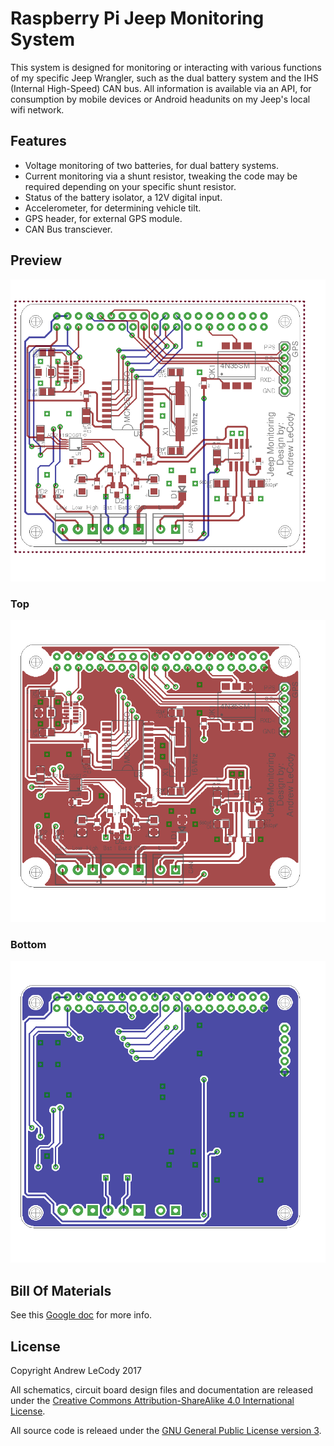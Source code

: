 # Raspberry Pi Jeep Monitoring System

This system is designed for monitoring or interacting with various functions of my specific Jeep Wrangler, such as the dual battery system and the IHS (Internal High-Speed) CAN bus. All information is available via an API, for consumption by mobile devices or Android headunits on my Jeep's local wifi network.

## Features
- Voltage monitoring of two batteries, for dual battery systems.
- Current monitoring via a shunt resistor, tweaking the code may be required depending on your specific shunt resistor.
- Status of the battery isolator, a 12V digital input.
- Accelerometer, for determining vehicle tilt.
- GPS header, for external GPS module.
- CAN Bus transciever.

## Preview

![board](https://raw.githubusercontent.com/aceat64/jeep-monitoring/master/board.png)

### Top

![top](https://raw.githubusercontent.com/aceat64/jeep-monitoring/master/top.png)

### Bottom

![bottom](https://raw.githubusercontent.com/aceat64/jeep-monitoring/master/bottom.png)

## Bill Of Materials
See this [Google doc](https://docs.google.com/spreadsheets/d/1EL97Gz-JKfgCOYKvCzc1mUYXWVdC4jQAL_xUaZWqmfQ/edit?usp=sharing) for more info.

## License
Copyright Andrew LeCody 2017

All schematics, circuit board design files and documentation are released under the [Creative Commons Attribution-ShareAlike 4.0 International License](https://creativecommons.org/licenses/by-sa/4.0/).

All source code is releaed under the [GNU General Public License version 3](https://www.gnu.org/licenses/gpl-3.0-standalone.html).

